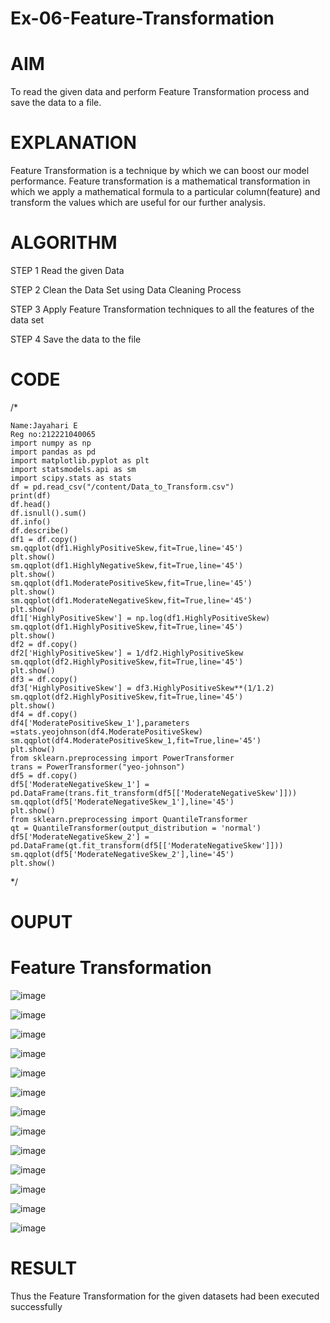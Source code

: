 # Ex-06-Feature-Transformation
# AIM
To read the given data and perform Feature Transformation process and save the data to a file.

# EXPLANATION
Feature Transformation is a technique by which we can boost our model performance. Feature transformation is a mathematical transformation in which we apply a mathematical formula to a particular column(feature) and transform the values which are useful for our further analysis.

# ALGORITHM
STEP 1
Read the given Data

STEP 2
Clean the Data Set using Data Cleaning Process

STEP 3
Apply Feature Transformation techniques to all the features of the data set

STEP 4
Save the data to the file

# CODE
/*
~~~
Name:Jayahari E
Reg no:212221040065
import numpy as np
import pandas as pd
import matplotlib.pyplot as plt
import statsmodels.api as sm
import scipy.stats as stats
df = pd.read_csv("/content/Data_to_Transform.csv")
print(df)
df.head()
df.isnull().sum()
df.info()
df.describe()
df1 = df.copy()
sm.qqplot(df1.HighlyPositiveSkew,fit=True,line='45')
plt.show()
sm.qqplot(df1.HighlyNegativeSkew,fit=True,line='45')
plt.show()
sm.qqplot(df1.ModeratePositiveSkew,fit=True,line='45')
plt.show()
sm.qqplot(df1.ModerateNegativeSkew,fit=True,line='45')
plt.show()
df1['HighlyPositiveSkew'] = np.log(df1.HighlyPositiveSkew)
sm.qqplot(df1.HighlyPositiveSkew,fit=True,line='45')
plt.show()
df2 = df.copy()
df2['HighlyPositiveSkew'] = 1/df2.HighlyPositiveSkew
sm.qqplot(df2.HighlyPositiveSkew,fit=True,line='45')
plt.show()
df3 = df.copy()
df3['HighlyPositiveSkew'] = df3.HighlyPositiveSkew**(1/1.2)
sm.qqplot(df2.HighlyPositiveSkew,fit=True,line='45')
plt.show()
df4 = df.copy()
df4['ModeratePositiveSkew_1'],parameters =stats.yeojohnson(df4.ModeratePositiveSkew)
sm.qqplot(df4.ModeratePositiveSkew_1,fit=True,line='45')
plt.show()
from sklearn.preprocessing import PowerTransformer 
trans = PowerTransformer("yeo-johnson")
df5 = df.copy()
df5['ModerateNegativeSkew_1'] = pd.DataFrame(trans.fit_transform(df5[['ModerateNegativeSkew']]))
sm.qqplot(df5['ModerateNegativeSkew_1'],line='45')
plt.show()
from sklearn.preprocessing import QuantileTransformer
qt = QuantileTransformer(output_distribution = 'normal')
df5['ModerateNegativeSkew_2'] = pd.DataFrame(qt.fit_transform(df5[['ModerateNegativeSkew']]))
sm.qqplot(df5['ModerateNegativeSkew_2'],line='45')
plt.show()
~~~
*/
# OUPUT
# Feature Transformation
![image](https://user-images.githubusercontent.com/103166779/197209713-daadc844-da11-4cf6-b4db-3abcb9164781.png)

![image](https://user-images.githubusercontent.com/103166779/197209931-f5a1e8ce-0510-4df7-8ea3-c79de7a0918a.png)

![image](https://user-images.githubusercontent.com/103166779/197210050-991e27a7-0a58-4e7b-bb56-0ef64be38715.png)

![image](https://user-images.githubusercontent.com/103166779/197210302-f7e8af9a-8885-48aa-a652-5bfc2cbbfa9c.png)

![image](https://user-images.githubusercontent.com/103166779/197210503-89a66735-6965-471a-94a2-aa4f7b59f132.png)

![image](https://user-images.githubusercontent.com/103166779/197210740-c79e6a46-4ba0-4990-8883-1f7272292a7a.png)

![image](https://user-images.githubusercontent.com/103166779/197211065-baf2f24c-bf69-46df-867d-460ffb6139a3.png)

![image](https://user-images.githubusercontent.com/103166779/197211906-71b64a7a-cdc7-4c23-8530-f2bb0387c34b.png)

![image](https://user-images.githubusercontent.com/103166779/197212170-a670cee1-025e-4649-9584-88a7e4e28af5.png)

![image](https://user-images.githubusercontent.com/103166779/197212326-63f76916-efc5-4371-abce-91af068bbc48.png)

![image](https://user-images.githubusercontent.com/103166779/197212506-f112219f-67ff-4b77-b659-bd7924d52ff6.png)

![image](https://user-images.githubusercontent.com/103166779/197212765-95aef12a-fa7f-41fc-9514-b195c2d6a171.png)

![image](https://user-images.githubusercontent.com/103166779/197212931-885da1ad-b499-4302-979e-f51c381f545f.png)

# RESULT
Thus the Feature Transformation for the given datasets had been executed successfully




